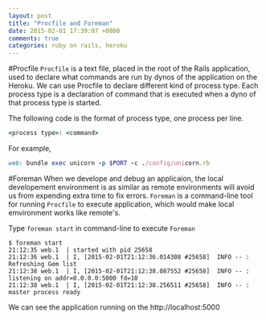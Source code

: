 ```yaml
---
layout: post
title: "Procfile and Foreman"
date: 2015-02-01 17:39:07 +0800
comments: true
categories: ruby on rails, heroku 
---
```

#Procfile
`Procfile` is a text file, placed in the root of the Rails application, used to declare what commands are run by dynos of the application on the Heroku. We can use Procfile to declare different kind of process type. Each process type is a declaration of command that is executed when a dyno of that process type is started.

The following code is the format of process type, one process per line.
```ruby
<process type>: <command>
```

For example,
```ruby
web: bundle exec unicorn -p $PORT -c ./config/unicorn.rb
```

#Foreman
When we develope and debug an applicaion, the local developement environment is as similar as remote environments will avoid us from expending extra time to fix errors. `Foreman` is a command-line tool for running `Procfile` to execute application, which would make local emvironment works like remote's.

Type `foreman start` in command-line to execute `Foreman`
```
$ foreman start
21:12:35 web.1  | started with pid 25658
21:12:36 web.1  | I, [2015-02-01T21:12:36.014308 #25658]  INFO -- : Refreshing Gem list
21:12:38 web.1  | I, [2015-02-01T21:12:38.087552 #25658]  INFO -- : listening on addr=0.0.0.0:5000 fd=10
21:12:38 web.1  | I, [2015-02-01T21:12:38.256511 #25658]  INFO -- : master process ready
```
We can see the application running on the http://localhost:5000